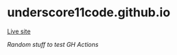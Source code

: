 # underscore11code.github.io

[Live site](https://underscore11code.github.io)

*Random stuff to test GH Actions*
